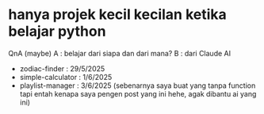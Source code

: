 # hanya projek kecil kecilan ketika belajar python
QnA (maybe)
A : belajar dari siapa dan dari mana?
B : dari Claude AI

* zodiac-finder : 29/5/2025
* simple-calculator : 1/6/2025
* playlist-manager : 3/6/2025 (sebenarnya saya buat yang tanpa function tapi entah kenapa saya pengen post yang ini hehe, agak dibantu ai yang ini)
